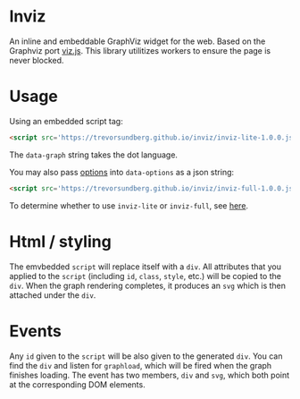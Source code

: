 # Inviz
An inline and embeddable GraphViz widget for the web. Based on the Graphviz port [viz.js](https://github.com/mdaines/viz.js/). This library utilitizes workers to ensure the page is never blocked.

# Usage
Using an embedded script tag:
```html
<script src='https://trevorsundberg.github.io/inviz/inviz-lite-1.0.0.js' data-graph='digraph { a -> b }'></script>
```

The `data-graph` string takes the dot language.

You may also pass [options](https://github.com/mdaines/viz.js/wiki/API#render-options) into `data-options` as a json string:
```html
<script src='https://trevorsundberg.github.io/inviz/inviz-full-1.0.0.js' data-graph='digraph { a -> b }' data-options='{ "engine": "neato" }'></script>
```
To determine whether to use `inviz-lite` or `inviz-full`, see [here](https://github.com/mdaines/viz.js/wiki/Usage).

# Html / styling

The emvbedded `script` will replace itself with a `div`. All attributes that you applied to the `script` (including `id`, `class`, `style`, etc.) will be copied to the `div`. When the graph rendering completes, it produces an `svg` which is then attached under the `div`.

# Events

Any `id` given to the `script` will be also given to the generated `div`. You can find the `div` and listen for `graphload`, which will be fired when the graph finishes loading. The event has two members, `div` and `svg`, which both point at the corresponding DOM elements.
